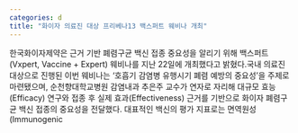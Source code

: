 ```yaml
---
categories: d
title: "화이자 의료진 대상 프리베나13 백스퍼트 웨비나 개최"
---
```

한국화이자제약은 근거 기반 폐렴구균 백신 접종 중요성을 알리기 위해 백스퍼트(Vxpert, Vaccine + Expert) 웨비나를 지난 22일에 개최했다고 밝혔다.국내 의료진 대상으로 진행된 이번 웨비나는 ‘호흡기 감염병 유행시기 폐렴 예방의 중요성’을 주제로 마련됐으며, 순천향대학교병원 감염내과 추은주 교수가 연자로 자리해 대규모 효능(Efficacy) 연구와 접종 후 실제 효과(Effectiveness) 근거를 기반으로 화이자 폐렴구균 백신 접종의 중요성을 전달했다. 대표적인 백신의 평가 지표로는 면역원성(Immunogenic